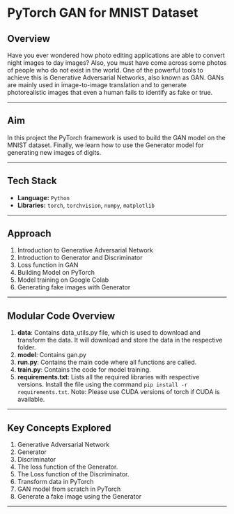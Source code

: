 # PyTorch GAN for MNIST Dataset

## Overview

Have you ever wondered how photo editing applications are able to convert night images to day images? Also, you must have come across some photos of people who do not exist in the world. One of the powerful tools to achieve this is Generative Adversarial Networks, also known as GAN. GANs are mainly used in image-to-image translation and to generate photorealistic images that even a human fails to identify as fake or true.

---

## Aim

In this project the PyTorch framework is used to build the GAN model on the MNIST dataset. Finally, we learn how to use the Generator model for generating new images of digits.


---

## Tech Stack

- **Language:** `Python`
- **Libraries:** `torch`, `torchvision`, `numpy`, `matplotlib`

---

## Approach

1. Introduction to Generative Adversarial Network
2. Introduction to Generator and Discriminator
3. Loss function in GAN
4. Building Model on PyTorch
5. Model training on Google Colab
6. Generating fake images with Generator

---

## Modular Code Overview

1. **data**: Contains data_utils.py file, which is used to download and transform the data. It will download and store the data in the respective folder.
2. **model**: Contains gan.py
3. **run.py**: Contains the main code where all functions are called.
4. **train.py**: Contains the code for model training.
5. **requirements.txt**: Lists all the required libraries with respective versions. Install the file using the command `pip install -r requirements.txt`. Note: Please use CUDA versions of torch if CUDA is available.

---

## Key Concepts Explored

1. Generative Adversarial Network
2. Generator
3. Discriminator
4. The loss function of the Generator.
5. The Loss function of the Discriminator.
6. Transform data in PyTorch
7. GAN model from scratch in PyTorch
8. Generate a fake image using the Generator

---


